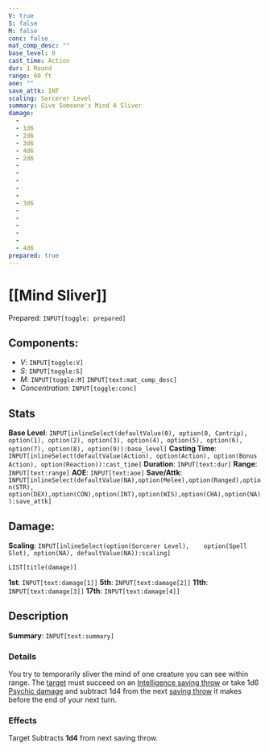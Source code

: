```yaml
---
V: true
S: false
M: false
conc: false
mat_comp_desc: ""
base_level: 0
cast_time: Action
dur: 1 Round
range: 60 ft
aoe: ""
save_attk: INT
scaling: Sorcerer Level
summary: Give Someone's Mind A Sliver
damage:
  - 
  - 1d6
  - 2d6
  - 3d6
  - 4d6
  - 2d6
  - 
  - 
  - 
  - 
  - 
  - 3d6
  - 
  - 
  - 
  - 
  - 
  - 4d6
prepared: true
---
```

# [[Mind Sliver]]
Prepared: `INPUT[toggle: prepared]`
## **Components**:
 - *V*: `INPUT[toggle:V]`
 - *S*: `INPUT[toggle:S]`
 - *M*: `INPUT[toggle:M]` `INPUT[text:mat_comp_desc]`
- *Concentration*: `INPUT[toggle:conc]`

## **Stats**
**Base Level**: `INPUT[inlineSelect(defaultValue(0), option(0, Cantrip), option(1), option(2), option(3), option(4), option(5), option(6), option(7), option(8), option(9)):base_level]`
**Casting Time**: `INPUT[inlineSelect(defaultValue(Action), option(Action), option(Bonus Action), option(Reaction)):cast_time]`
**Duration**: `INPUT[text:dur]`
**Range**: `INPUT[text:range]`
**AOE**: `INPUT[text:aoe]`
**Save/Attk**:  `INPUT[inlineSelect(defaultValue(NA),option(Melee),option(Ranged),option(STR),	option(DEX),option(CON),option(INT),option(WIS),option(CHA),option(NA)):save_attk]`

## **Damage**:
**Scaling**: `INPUT[inlineSelect(option(Sorcerer Level),	option(Spell Slot), option(NA), defaultValue(NA)):scaling]`
```meta-bind
LIST[title(damage)]
```
**1st**: `INPUT[text:damage[1]]`
**5th**: `INPUT[text:damage[2]]`
**11th**: `INPUT[text:damage[3]]`
**17th**: `INPUT[text:damage[4]]`

## **Description**

**Summary**: `INPUT[text:summary]`
### Details

You try to temporarily sliver the mind of one creature you can see within range. The [target](https://roll20.net/compendium/dnd5e/Rules:Rules%20Definitions?expansion=32231#Target) must succeed on an [Intelligence saving throw](https://roll20.net/compendium/dnd5e/Rules:D20%20Tests?expansion=32231#Saving%20Throws) or take 1d6 [Psychic damage](https://roll20.net/compendium/dnd5e/Rules:Rules%20Definitions?expansion=32231#Damage%20Types) and subtract 1d4 from the next [saving throw](https://roll20.net/compendium/dnd5e/Rules:Rules%20Definitions?expansion=32231#Saving%20Throw) it makes before the end of your next turn.

### Effects

Target Subtracts **1d4** from next saving throw.